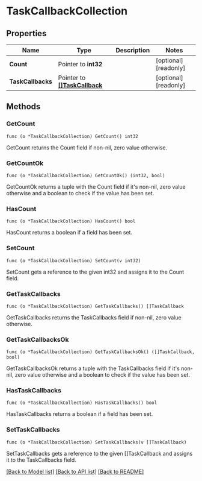 # TaskCallbackCollection

## Properties

Name | Type | Description | Notes
------------ | ------------- | ------------- | -------------
**Count** | Pointer to **int32** |  | [optional] [readonly] 
**TaskCallbacks** | Pointer to [**[]TaskCallback**](task_callback.md) |  | [optional] [readonly] 

## Methods

### GetCount

`func (o *TaskCallbackCollection) GetCount() int32`

GetCount returns the Count field if non-nil, zero value otherwise.

### GetCountOk

`func (o *TaskCallbackCollection) GetCountOk() (int32, bool)`

GetCountOk returns a tuple with the Count field if it's non-nil, zero value otherwise
and a boolean to check if the value has been set.

### HasCount

`func (o *TaskCallbackCollection) HasCount() bool`

HasCount returns a boolean if a field has been set.

### SetCount

`func (o *TaskCallbackCollection) SetCount(v int32)`

SetCount gets a reference to the given int32 and assigns it to the Count field.

### GetTaskCallbacks

`func (o *TaskCallbackCollection) GetTaskCallbacks() []TaskCallback`

GetTaskCallbacks returns the TaskCallbacks field if non-nil, zero value otherwise.

### GetTaskCallbacksOk

`func (o *TaskCallbackCollection) GetTaskCallbacksOk() ([]TaskCallback, bool)`

GetTaskCallbacksOk returns a tuple with the TaskCallbacks field if it's non-nil, zero value otherwise
and a boolean to check if the value has been set.

### HasTaskCallbacks

`func (o *TaskCallbackCollection) HasTaskCallbacks() bool`

HasTaskCallbacks returns a boolean if a field has been set.

### SetTaskCallbacks

`func (o *TaskCallbackCollection) SetTaskCallbacks(v []TaskCallback)`

SetTaskCallbacks gets a reference to the given []TaskCallback and assigns it to the TaskCallbacks field.


[[Back to Model list]](../README.md#documentation-for-models) [[Back to API list]](../README.md#documentation-for-api-endpoints) [[Back to README]](../README.md)


